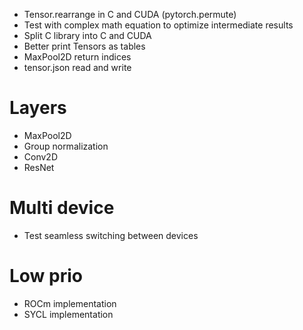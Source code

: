 + Tensor.rearrange in C and CUDA (pytorch.permute)
+ Test with complex math equation to optimize intermediate results
+ Split C library into C and CUDA
+ Better print Tensors as tables
+ MaxPool2D return indices
+ tensor.json read and write

# Layers
+ MaxPool2D
+ Group normalization
+ Conv2D
+ ResNet

# Multi device
+ Test seamless switching between devices

# Low prio
+ ROCm implementation
+ SYCL implementation